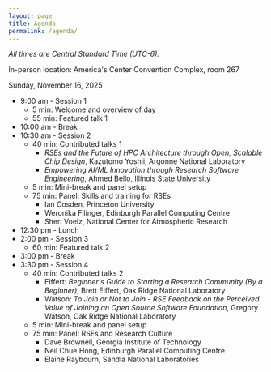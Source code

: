 ```yaml
---
layout: page
title: Agenda
permalink: /agenda/
---
```


*All times are Central Standard Time (UTC-6).*

In-person location:  America's Center Convention Complex, room 267

Sunday, November 16, 2025

- 9:00 am - Session 1
    - 5 min:  Welcome and overview of day
    - 55 min:  Featured talk 1
- 10:00 am - Break
- 10:30 am - Session 2
    - 40 min:  Contributed talks 1
        - _RSEs and the Future of HPC Architecture through Open, Scalable
        Chip Design_, Kazutomo Yoshii, Argonne National Laboratory
        - _Empowering AI/ML Innovation through Research Software
        Engineering_, Ahmed Bello, Illinois State University
    - 5 min:  Mini-break and panel setup
    - 75 min:  Panel:  Skills and training for RSEs
        - Ian Cosden, Princeton University
        - Weronika Filinger, Edinburgh Parallel Computing Centre
        - Sheri Voelz, National Center for Atmospheric Research
- 12:30 pm - Lunch
- 2:00 pm - Session 3
    - 60 min:  Featured talk 2
- 3:00 pm - Break
- 3:30 pm - Session 4
    - 40 min:  Contributed talks 2
        - Eiffert: _Beginner's Guide to Starting a Research Community (By a Beginner)_,
        Brett Eiffert, Oak Ridge National Laboratory
        - Watson: _To Join or Not to Join - RSE Feedback on the Perceived Value
        of Joining an Open Source Software Foundation_, Gregory Watson,
        Oak Ridge National Laboratory
    - 5 min:  Mini-break and panel setup
    - 75 min:  Panel:  RSEs and Research Culture
        - Dave Brownell, Georgia Institute of Technology
        - Neil Chue Hong, Edinburgh Parallel Computing Centre
        - Elaine Raybourn, Sandia National Laboratories

